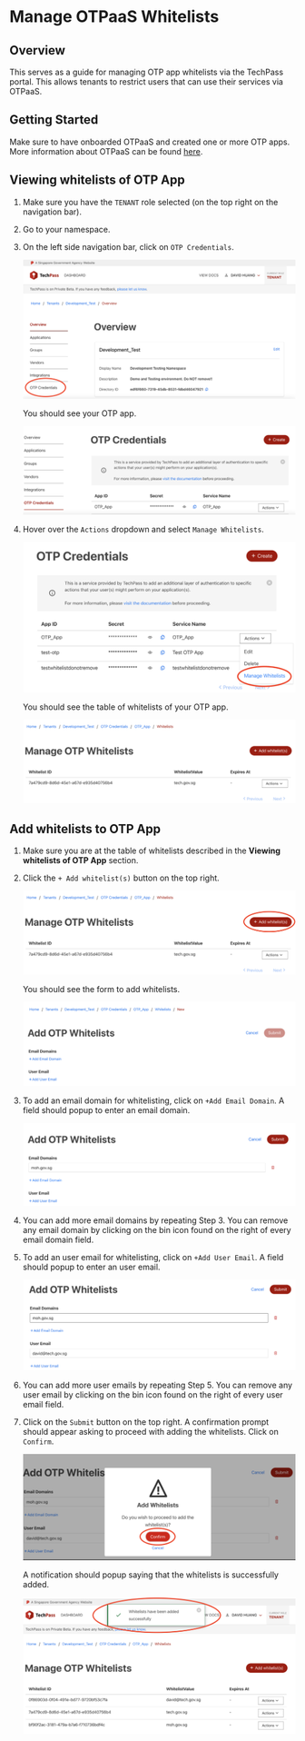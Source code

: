 # Manage OTPaaS Whitelists

## Overview
This serves as a guide for managing OTP app whitelists via the TechPass portal. This allows tenants to restrict users that can use their services via OTPaaS.

## Getting Started
Make sure to have onboarded OTPaaS and created one or more OTP apps. More information about OTPaaS can be found [here](otpaas/otpaas.md).

## Viewing whitelists of OTP App
1. Make sure you have the `TENANT` role selected (on the top right on the navigation bar).

2. Go to your namespace. 
3. On the left side navigation bar, click on `OTP Credentials`.
   
   ![Left Side Navigation Bar](./assets/left_side_nav.png)

   You should see your OTP app.

   ![OTP App](./assets/otp_app.png)

4. Hover over the `Actions` dropdown and select `Manage Whitelists`.

   ![Manage Whitelist Dropdown](./assets/manage_whitelists_dropdown.png)

   You should see the table of whitelists of your OTP app.

   ![View Whitelists](./assets/view_whitelists.png)

## Add whitelists to OTP App
1. Make sure you are at the table of whitelists described in the **Viewing whitelists of OTP App** section.
2. Click the `+ Add whitelist(s)` button on the top right.

   ![Add Whitelists Button](./assets/add_whitelists_button.png)

   You should see the form to add whitelists.

   ![Add Whitelists Form](./assets/add_whitelists_form.png)

3. To add an email domain for whitelisting, click on `+Add Email Domain`. A field should popup to enter an email domain. 

   ![Add Email Domain](./assets/add_email_domain.png)

4. You can add more email domains by repeating Step 3. You can remove any email domain by clicking on the bin icon found on the right of every email domain field.
5. To add an user email for whitelisting, click on `+Add User Email`. A field should popup to enter an user email.

   ![Add User Email](./assets/add_user_email.png)

6. You can add more user emails by repeating Step 5. You can remove any user email by clicking on the bin icon found on the right of every user email field.
7. Click on the `Submit` button on the top right. A confirmation prompt should appear asking to proceed with adding the whitelists. Click on `Confirm`.

   ![Add Whitelist Prompt](./assets/add_whitelist_prompt.png)

   A notification should popup saying that the whitelists is successfully added.

   ![Add Whitelist Success Notification](./assets/add_whitelist_success.png)